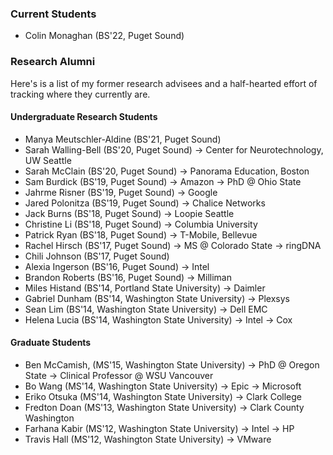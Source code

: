 ### Current Students

- Colin Monaghan (BS'22, Puget Sound)

### Research Alumni

Here's is a list of my former research advisees and a half-hearted effort of tracking where they currently are.

#### Undergraduate Research Students

- Manya Meutschler-Aldine (BS'21, Puget Sound)
- Sarah Walling-Bell (BS'20, Puget Sound) → Center for Neurotechnology, UW Seattle
- Sarah McClain (BS'20, Puget Sound) → Panorama Education, Boston
- Sam Burdick (BS'19, Puget Sound) → Amazon → PhD @ Ohio State
- Jahrme Risner (BS'19, Puget Sound) → Google
- Jared Polonitza (BS'19, Puget Sound) → Chalice Networks
- Jack Burns (BS'18, Puget Sound) → Loopie Seattle
- Christine Li (BS'18, Puget Sound) → Columbia University
- Patrick Ryan (BS'18, Puget Sound) → T-Mobile, Bellevue
- Rachel Hirsch (BS'17, Puget Sound) → MS @ Colorado State → ringDNA
- Chili Johnson (BS'17, Puget Sound)
- Alexia Ingerson (BS'16, Puget Sound) → Intel
- Brandon Roberts (BS'16, Puget Sound) → Milliman
- Miles Histand (BS'14, Portland State University) → Daimler
- Gabriel Dunham (BS'14, Washington State University) → Plexsys
- Sean Lim (BS'14, Washington State University) → Dell EMC
- Helena Lucia (BS'14, Washington State University) → Intel → Cox

#### Graduate Students

- Ben McCamish, (MS'15, Washington State University) → PhD @ Oregon State → Clinical Professor @ WSU Vancouver
- Bo Wang (MS'14, Washington State University) → Epic → Microsoft
- Eriko Otsuka (MS'14, Washington State University) → Clark College
- Fredton Doan (MS'13, Washington State University) → Clark County Washington
- Farhana Kabir (MS'12, Washington State University) → Intel → HP
- Travis Hall (MS'12, Washington State University) → VMware
